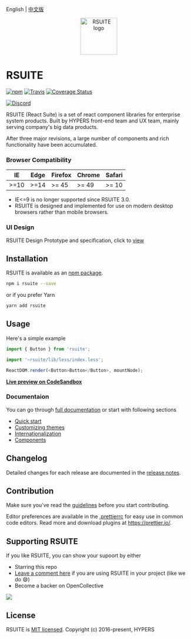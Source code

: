 English | [中文版](https://github.com/rsuite/rsuite/blob/master/README_zh.md)


<p align="center">
  <a href="https://rsuitejs.com" target="_blank" rel="noopener noreferrer">
   <img width="100" src="https://user-images.githubusercontent.com/1203827/39026518-277950c4-4480-11e8-8109-42fbb0f2f7b5.png" alt="RSUITE logo">
  </a>
</p>


# RSUITE 

[![npm](https://badge.fury.io/js/rsuite.svg)](https://www.npmjs.com/package/rsuite)
[![Travis](https://travis-ci.org/rsuite/rsuite.svg?branch=master)](https://travis-ci.org/rsuite/rsuite)
[![Coverage Status](https://coveralls.io/repos/github/rsuite/rsuite/badge.svg?branch=next)](https://coveralls.io/github/rsuite/rsuite?branch=next)

[![Discord](https://img.shields.io/badge/Discord-Join%20chat%20%E2%86%92-738bd7.svg)](https://discord.gg/GmPXTH3)


RSUITE (React Suite) is a set of react component libraries for enterprise system products. Built by HYPERS front-end team and UX team, mainly serving company's big data products.

After three major revisions, a large number of components and rich functionality have been accumulated.

### Browser Compatibility

| IE   | Edge | Firefox | Chrome | Safari |
| ---- | ---- | ------- | ------ | ------ |
| >=10 | >=14 | >= 45   | >= 49  | >= 10  |

 - IE<=9 is no longer supported since RSUITE 3.0. 
 - RSUITE is designed and implemented for use on modern desktop browsers rather than mobile browsers.

### UI Design

RSUITE Design Prototype and specification, click to [view](https://rsuitejs.com/design/index.html)


## Installation

RSUITE is available as an [npm package](https://www.npmjs.com/package/rsuite).

```bash
npm i rsuite --save
```

or if you prefer Yarn

```bash
yarn add rsuite
```

## Usage

Here's a simple example

```js
import { Button } from 'rsuite';

import '~rsuite/lib/less/index.less';

ReactDOM.render(<Button>Button</Button>, mountNode);
```

[**Live preview on CodeSandbox**](https://codesandbox.io/s/mo7jxvr9x9?from-embed)

### Documentaion

You can go through [full documentation](https://rsuitejs.com/guide/introduction) or start with following sections

* [Quick start](https://rsuitejs.com/guide/usage)
* [Customizing themes](https://rsuitejs.com/guide/themes)
* [Internationalization](https://rsuitejs.com/guide/intl)
* [Components](https://rsuitejs.com/components/overview)


## Changelog

Detailed changes for each release are documented in the [release notes](https://github.com/rsuite/rsuite/releases).


## Contribution

Make sure you've read the [guidelines](https://github.com/rsuite/rsuite/blob/master/CONTRIBUTING.md) before you start contributing.

Editor preferences are available in the [.prettierrc](https://github.com/rsuite/rsuite/wiki/.prettierrc) for easy use in common code editors. Read more and download plugins at https://prettier.io/.


## Supporting RSUITE

If you like RSUITE, you can show your supoort by either

- Starring this repo
- [Leave a comment here](https://github.com/rsuite/rsuite/issues/11) if you are using RSUITE in your project (like we do :smile:)
- Become a backer on OpenCollective

[<img src="https://opencollective.com/rsuite/tiers/backer.svg?avatarHeight=36">](https://opencollective.com/rsuite)


## License

RSUITE is [MIT licensed](https://github.com/rsuite/rsuite/blob/master/LICENSE). Copyright (c) 2016-present, HYPERS
